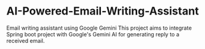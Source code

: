 # AI-Powered-Email-Writing-Assistant
Email writing assistant using Google Gemini
This project aims to integrate Spring boot project with Google's Gemini AI for generating reply to a received email.
